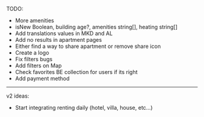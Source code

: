 TODO:

- More amenities
- isNew Boolean, building age?, amenities string[], heating string[]
- Add translations values in MKD and AL
- Add no results in apartment pages
- Either find a way to share apartment or remove share icon
- Create a logo
- Fix filters bugs
- Add filters on Map
- Check favorites BE collection for users if its right
- Add payment method

---

v2 ideas:

- Start integrating renting daily (hotel, villa, house, etc...)
